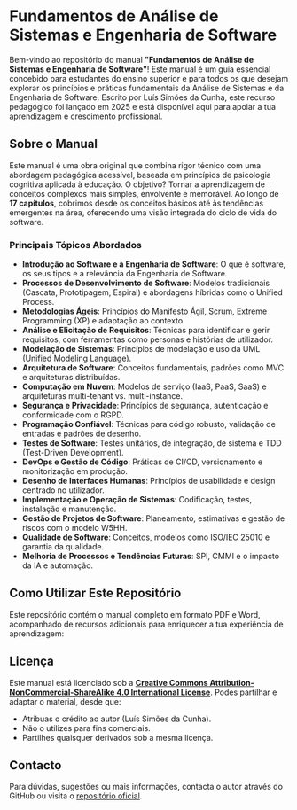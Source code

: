 # Fundamentos de Análise de Sistemas e Engenharia de Software

Bem-vindo ao repositório do manual **"Fundamentos de Análise de Sistemas e Engenharia de Software"**! Este manual é um guia essencial concebido para estudantes do ensino superior e para todos os que desejam explorar os princípios e práticas fundamentais da Análise de Sistemas e da Engenharia de Software. Escrito por Luís Simões da Cunha, este recurso pedagógico foi lançado em 2025 e está disponível aqui para apoiar a tua aprendizagem e crescimento profissional.

## Sobre o Manual

Este manual é uma obra original que combina rigor técnico com uma abordagem pedagógica acessível, baseada em princípios de psicologia cognitiva aplicada à educação. O objetivo? Tornar a aprendizagem de conceitos complexos mais simples, envolvente e memorável. Ao longo de **17 capítulos**, cobrimos desde os conceitos básicos até às tendências emergentes na área, oferecendo uma visão integrada do ciclo de vida do software.

### Principais Tópicos Abordados

- **Introdução ao Software e à Engenharia de Software**: O que é software, os seus tipos e a relevância da Engenharia de Software.
- **Processos de Desenvolvimento de Software**: Modelos tradicionais (Cascata, Prototipagem, Espiral) e abordagens híbridas como o Unified Process.
- **Metodologias Ágeis**: Princípios do Manifesto Ágil, Scrum, Extreme Programming (XP) e adaptação ao contexto.
- **Análise e Elicitação de Requisitos**: Técnicas para identificar e gerir requisitos, com ferramentas como personas e histórias de utilizador.
- **Modelação de Sistemas**: Princípios de modelação e uso da UML (Unified Modeling Language).
- **Arquitetura de Software**: Conceitos fundamentais, padrões como MVC e arquiteturas distribuídas.
- **Computação em Nuvem**: Modelos de serviço (IaaS, PaaS, SaaS) e arquiteturas multi-tenant vs. multi-instance.
- **Segurança e Privacidade**: Princípios de segurança, autenticação e conformidade com o RGPD.
- **Programação Confiável**: Técnicas para código robusto, validação de entradas e padrões de desenho.
- **Testes de Software**: Testes unitários, de integração, de sistema e TDD (Test-Driven Development).
- **DevOps e Gestão de Código**: Práticas de CI/CD, versionamento e monitorização em produção.
- **Desenho de Interfaces Humanas**: Princípios de usabilidade e design centrado no utilizador.
- **Implementação e Operação de Sistemas**: Codificação, testes, instalação e manutenção.
- **Gestão de Projetos de Software**: Planeamento, estimativas e gestão de riscos com o modelo W5HH.
- **Qualidade de Software**: Conceitos, modelos como ISO/IEC 25010 e garantia da qualidade.
- **Melhoria de Processos e Tendências Futuras**: SPI, CMMI e o impacto da IA e automação.

## Como Utilizar Este Repositório

Este repositório contém o manual completo em formato PDF e Word, acompanhado de recursos adicionais para enriquecer a tua experiência de aprendizagem:

## Licença

Este manual está licenciado sob a **[Creative Commons Attribution-NonCommercial-ShareAlike 4.0 International License](http://creativecommons.org/licenses/by-nc-sa/4.0/)**. Podes partilhar e adaptar o material, desde que:

- Atribuas o crédito ao autor (Luís Simões da Cunha).
- Não o utilizes para fins comerciais.
- Partilhes quaisquer derivados sob a mesma licença.

## Contacto

Para dúvidas, sugestões ou mais informações, contacta o autor através do GitHub ou visita o [repositório oficial](https://github.com/luiscunhacsc/ASES). 

